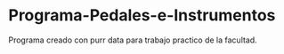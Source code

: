 # Programa-Pedales-e-Instrumentos
 Programa creado con purr data para trabajo practico de la facultad.
